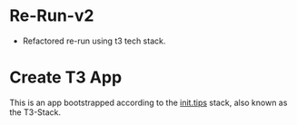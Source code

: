 # Re-Run-v2
- Refactored re-run using t3 tech stack.

# Create T3 App

This is an app bootstrapped according to the [init.tips](https://init.tips) stack, also known as the T3-Stack.
